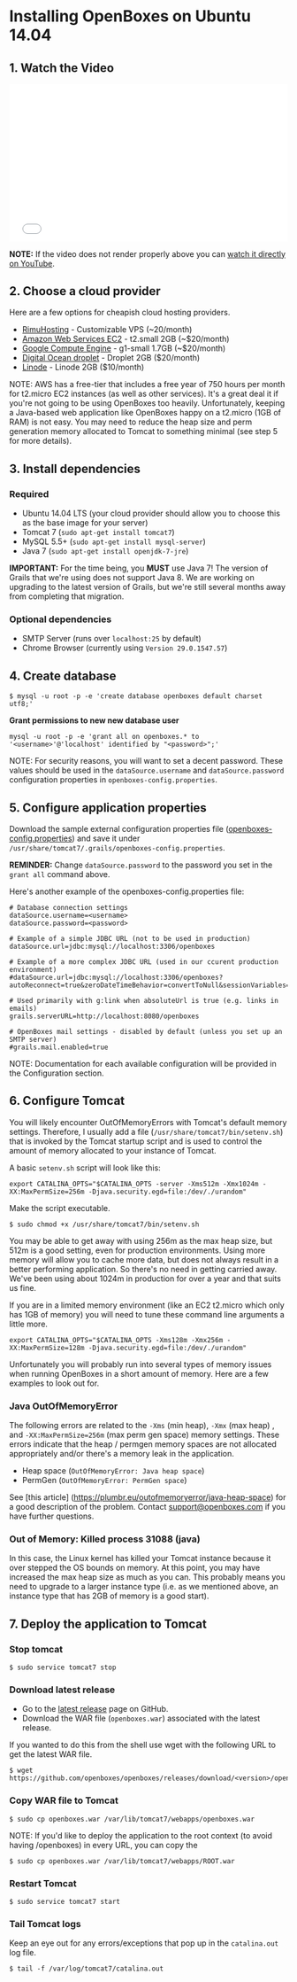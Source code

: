 # Installing OpenBoxes on Ubuntu 14.04

## 1. Watch the Video

<div style="position: relative; padding-bottom: 56.25%; height: 0; overflow: hidden; max-width: 100%; height: auto;"><iframe src="//www.youtube.com/embed/TGC16JvbxiY?rel=0" frameborder="0" allowfullscreen style="position: absolute; top: 0; left: 0; width: 100%; height: 100%;"></iframe></div>

**NOTE:** If the video does not render properly above you can [watch it
 directly on YouTube](https://www.youtube.com/watch?v=TGC16JvbxiY).
         
## 2. Choose a cloud provider
Here are a few options for cheapish cloud hosting providers.

* [RimuHosting](https://rimuhosting.com/order/v2orderstart.jsp) - Customizable VPS (~20/month)
* [Amazon Web Services EC2](http://www.ec2instances.info/) - t2.small 2GB (~$20/month)
* [Google Compute Engine](https://cloud.google.com/compute/pricing) - g1-small 1.7GB (~$20/month)
* [Digital Ocean droplet](https://www.digitalocean.com/pricing/) - Droplet 2GB ($20/month)
* [Linode](https://www.linode.com/pricing) - Linode 2GB ($10/month)

NOTE: AWS has a free-tier that includes a free year of 750 hours per month for t2.micro EC2 instances (as well as other 
services). It's a great deal it if you're not going to be using OpenBoxes too heavily. Unfortunately, keeping a 
Java-based web application like OpenBoxes happy on a t2.micro (1GB of RAM) is not easy. You may need to reduce the heap 
size and perm generation memory allocated to Tomcat to something minimal (see step 5 for more details).

## 3. Install dependencies

### Required
* Ubuntu 14.04 LTS (your cloud provider should allow you to choose this as the base image for your server)
* Tomcat 7 (`sudo apt-get install tomcat7`)
* MySQL 5.5+ (`sudo apt-get install mysql-server`)
* Java 7 (`sudo apt-get install openjdk-7-jre`)

**IMPORTANT:** For the time being, you **MUST** use Java 7! The version of Grails that we're using does not support Java 8. We are working on upgrading to the latest version of Grails, but we're still several months away from completing that migration. 

### Optional dependencies
* SMTP Server (runs over `localhost:25` by default)
* Chrome Browser (currently using `Version 29.0.1547.57`)

## 4. Create database 
```
$ mysql -u root -p -e 'create database openboxes default charset utf8;'
```

**Grant permissions to new new database user**
```
mysql -u root -p -e 'grant all on openboxes.* to '<username>'@'localhost' identified by "<password>";'
```
NOTE: For security reasons, you will want to set a decent password.  These values should be used in the `dataSource.username` and `dataSource.password` configuration properties in `openboxes-config.properties`.

## 5. Configure application properties
Download the sample external configuration properties file ([openboxes-config.properties](https://github.com/openboxes/openboxes/blob/master/deploy/openboxes-config.properties)) and save it under `/usr/share/tomcat7/.grails/openboxes-config.properties`.

**REMINDER:** Change `dataSource.password` to the password you set in the `grant all` command above.

Here's another example of the openboxes-config.properties file:
```
# Database connection settings
dataSource.username=<username>
dataSource.password=<password>

# Example of a simple JDBC URL (not to be used in production)
dataSource.url=jdbc:mysql://localhost:3306/openboxes

# Example of a more complex JDBC URL (used in our ccurent production environment)
#dataSource.url=jdbc:mysql://localhost:3306/openboxes?autoReconnect=true&zeroDateTimeBehavior=convertToNull&sessionVariables=storage_engine=InnoDB

# Used primarily with g:link when absoluteUrl is true (e.g. links in emails)
grails.serverURL=http://localhost:8080/openboxes

# OpenBoxes mail settings - disabled by default (unless you set up an SMTP server)
#grails.mail.enabled=true
```

NOTE: Documentation for each available configuration will be provided in the Configuration section.

## 6. Configure Tomcat
You will likely encounter OutOfMemoryErrors with Tomcat's default memory settings.  Therefore, I usually add a file (`/usr/share/tomcat7/bin/setenv.sh`) that is invoked by the Tomcat startup script and is used to control the amount of memory allocated to your instance of Tomcat.

A basic `setenv.sh` script will look like this:  
```
export CATALINA_OPTS="$CATALINA_OPTS -server -Xms512m -Xmx1024m -XX:MaxPermSize=256m -Djava.security.egd=file:/dev/./urandom"
```
Make the script executable.
```
$ sudo chmod +x /usr/share/tomcat7/bin/setenv.sh 
```
You may be able to get away with using 256m as the max heap size, but 512m is a good setting, even for production environments.  Using more memory will allow you to cache more data, but does not always result in a better performing application.  So there's no need in getting carried away.  We've been using about 1024m in production for over a year and that suits us fine.    

If you are in a limited memory environment (like an EC2 t2.micro which only has 1GB of memory) you will need to tune these command line arguments a little more. 
```
export CATALINA_OPTS="$CATALINA_OPTS -Xms128m -Xmx256m -XX:MaxPermSize=128m -Djava.security.egd=file:/dev/./urandom"
```

Unfortunately you will probably run into several types of memory issues when running OpenBoxes in a short amount of memory. Here are a few examples to look out for.

### Java OutOfMemoryError
The following errors are related to the `-Xms` (min heap), `-Xmx` (max heap) , and `-XX:MaxPermSize=256m` (max perm gen space) memory settings. These errors indicate that the heap / permgen memory spaces are not allocated appropriately and/or there's a memory leak in the application. 

* Heap space (`OutOfMemoryError: Java heap space`)
* PermGen (`OutOfMemoryError: PermGen space`)

See [this article] (https://plumbr.eu/outofmemoryerror/java-heap-space) for a good description of the problem. Contact [support@openboxes.com](mailto:support@openboxes.com) if you have further questions.

### Out of Memory: Killed process 31088 (java)
In this case, the Linux kernel has killed your  Tomcat instance because it over stepped the OS bounds on memory. At this point, you may have increased the max heap size as much as you can. This probably means you need to upgrade to a larger instance type (i.e. as we mentioned above, an instance type that has 2GB of memory is a good start).

## 7. Deploy the application to Tomcat

### Stop tomcat
```
$ sudo service tomcat7 stop
```

### Download latest release

* Go to the  [latest release](https://github.com/openboxes/openboxes/releases/latest) page on GitHub.
* Download the WAR file (`openboxes.war`) associated with the latest release.

If you wanted to do this from the shell use wget with the following URL to get the latest WAR file.
```
$ wget https://github.com/openboxes/openboxes/releases/download/<version>/openboxes.war
```

### Copy WAR file to Tomcat
```
$ sudo cp openboxes.war /var/lib/tomcat7/webapps/openboxes.war
```

NOTE: If you'd like to deploy the application to the root context (to avoid having /openboxes) in every URL, you can copy the 
```
$ sudo cp openboxes.war /var/lib/tomcat7/webapps/ROOT.war
```

### Restart Tomcat
```
$ sudo service tomcat7 start
```

### Tail Tomcat logs

Keep an eye out for any errors/exceptions that pop up in the `catalina.out` log file.
```
$ tail -f /var/log/tomcat7/catalina.out
```



